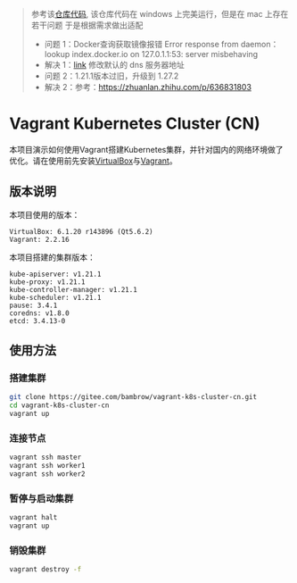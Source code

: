 > 参考该[仓库代码](https://gitee.com/bambrow/vagrant-k8s-cluster-cn), 该仓库代码在 windows 上完美运行，但是在 mac 上存在若干问题
> 于是根据需求做出适配
> - 问题 1：Docker查询获取镜像报错 Error response from daemon：lookup index.docker.io on 127.0.1.1:53: server misbehaving
> - 解决 1：[link](https://blog.csdn.net/han73748196/article/details/108057328) 修改默认的 dns 服务器地址
> - 问题 2：1.21.1版本过旧，升级到 1.27.2
> - 解决 2：参考：https://zhuanlan.zhihu.com/p/636831803



# Vagrant Kubernetes Cluster (CN)

本项目演示如何使用Vagrant搭建Kubernetes集群，并针对国内的网络环境做了优化。请在使用前先安装[VirtualBox](https://www.virtualbox.org/wiki/Downloads)与[Vagrant](https://www.vagrantup.com/docs/installation)。

## 版本说明

本项目使用的版本：
```
VirtualBox: 6.1.20 r143896 (Qt5.6.2)
Vagrant: 2.2.16
```

本项目搭建的集群版本：
```
kube-apiserver: v1.21.1
kube-proxy: v1.21.1
kube-controller-manager: v1.21.1
kube-scheduler: v1.21.1
pause: 3.4.1
coredns: v1.8.0
etcd: 3.4.13-0  
```

## 使用方法

### 搭建集群
```bash
git clone https://gitee.com/bambrow/vagrant-k8s-cluster-cn.git
cd vagrant-k8s-cluster-cn
vagrant up
```

### 连接节点
```bash
vagrant ssh master
vagrant ssh worker1
vagrant ssh worker2
```

### 暂停与启动集群
```bash
vagrant halt
vagrant up
```

### 销毁集群
```bash
vagrant destroy -f
```
